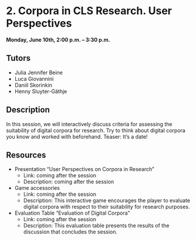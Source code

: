 # 2. Corpora in CLS Research. User Perspectives

**Monday, June 10th, 2:00 p.m. – 3:30 p.m.**

## Tutors 
- Julia Jennifer Beine 
- Luca Giovannini 
- Daniil Skorinkin 
- Henny Sluyter-Gäthje

## Description 
In this session, we will interactively discuss criteria for assessing the suitability of digital corpora for research. Try to think about digital corpora you know and worked with beforehand. Teaser: It’s a date!

## Resources
- Presentation “User Perspectives on Corpora in Research” 
	- Link: coming after the session
	- Description: coming after the session
- Game accessories 
	- Link: coming after the session
	- Description: This interactive game encourages the player to evaluate digital corpora with respect to their suitability for research purposes.
- Evaluation Table “Evaluation of Digital Corpora”
	- Link: coming after the session
	- Description: This evaluation table presents the results of the discussion that concludes the session.